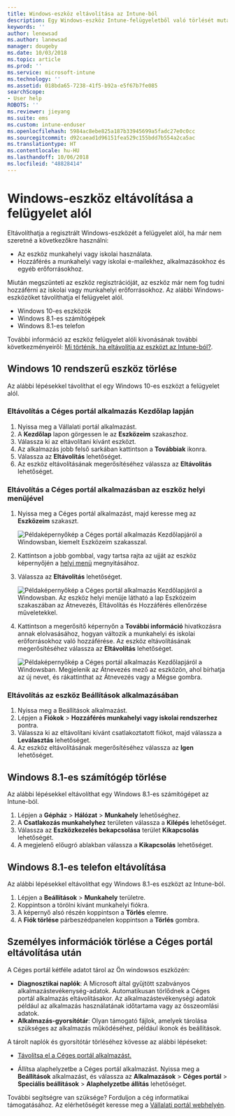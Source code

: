 ```yaml
---
title: Windows-eszköz eltávolítása az Intune-ból
description: Egy Windows-eszköz Intune-felügyeletből való törlését mutatja be
keywords: ''
author: lenewsad
ms.author: lanewsad
manager: dougeby
ms.date: 10/03/2018
ms.topic: article
ms.prod: ''
ms.service: microsoft-intune
ms.technology: ''
ms.assetid: 018bda65-7238-41f5-b92a-e5f67b7fe085
searchScope:
- User help
ROBOTS: ''
ms.reviewer: jieyang
ms.suite: ems
ms.custom: intune-enduser
ms.openlocfilehash: 5984ac8ebe825a187b33945699a5fadc27e0c0cc
ms.sourcegitcommit: d92caead1d96151fea529c155bdd7b554a2ca5ac
ms.translationtype: HT
ms.contentlocale: hu-HU
ms.lasthandoff: 10/06/2018
ms.locfileid: "48828414"
---
```

# <a name="remove-your-windows-device-from-management"></a>Windows-eszköz eltávolítása a felügyelet alól

Eltávolíthatja a regisztrált Windows-eszközét a felügyelet alól, ha már nem szeretné a következőkre használni:  
* Az eszköz munkahelyi vagy iskolai használata. 
* Hozzáférés a munkahelyi vagy iskolai e-mailekhez, alkalmazásokhoz és egyéb erőforrásokhoz.

Miután megszünteti az eszköz regisztrációját, az eszköz már nem fog tudni hozzáférni az iskolai vagy munkahelyi erőforrásokhoz. Az alábbi Windows-eszközöket távolíthatja el felügyelet alól.  
* Windows 10-es eszközök 
* Windows 8.1-es számítógépek
* Windows 8.1-es telefon
 
További információ az eszköz felügyelet alóli kivonásának további következményeiről: [Mi történik, ha eltávolítja az eszközt az Intune-ból?](what-happens-if-you-unenroll-your-device-from-intune-windows.md).  

## <a name="remove-your-windows-10-device"></a>Windows 10 rendszerű eszköz törlése
Az alábbi lépésekkel távolíthat el egy Windows 10-es eszközt a felügyelet alól.

### <a name="remove-in-company-portal-app-home-page"></a>Eltávolítás a Céges portál alkalmazás **Kezdőlap** lapján  

1. Nyissa meg a Vállalati portál alkalmazást.
2. A **Kezdőlap** lapon görgessen le az **Eszközeim** szakaszhoz.
3. Válassza ki az eltávolítani kívánt eszközt.
3. Az alkalmazás jobb felső sarkában kattintson a **Továbbiak** ikonra.
4. Válassza az **Eltávolítás** lehetőséget. 
5. Az eszköz eltávolításának megerősítéséhez válassza az **Eltávolítás** lehetőséget.  

### <a name="remove-in-company-portal-app-device-context-menu"></a>Eltávolítás a Céges portál alkalmazásban az eszköz helyi menüjével  

1. Nyissa meg a Céges portál alkalmazást, majd keresse meg az **Eszközeim** szakaszt.

    ![Példaképernyőkép a Céges portál alkalmazás Kezdőlapjáról a Windowsban, kiemelt Eszközeim szakasszal.](./media/1809_CheckAccess_Context_Select_Device.png)

2. Kattintson a jobb gombbal, vagy tartsa rajta az ujját az eszköz képernyőjén a [helyi menü](https://docs.microsoft.com//windows/uwp/design/controls-and-patterns/menus) megnyitásához.  

3. Válassza az **Eltávolítás** lehetőséget.  

    ![Példaképernyőkép a Céges portál alkalmazás Kezdőlapjáról a Windowsban. Az eszköz helyi menüje látható a lap **Eszközeim** szakaszában az Átnevezés, Eltávolítás és Hozzáférés ellenőrzése műveletekkel.](./media/1809_DeviceContextMenu_Windows_CP.png)  

5. Kattintson a megerősítő képernyőn a **További információ** hivatkozásra annak elolvasásához, hogyan változik a munkahelyi és iskolai erőforrásokhoz való hozzáférése. Az eszköz eltávolításának megerősítéséhez válassza az **Eltávolítás** lehetőséget.   

     ![Példaképernyőkép a Céges portál alkalmazás Kezdőlapjáról a Windowsban. Megjelenik az Átnevezés mező az eszközön, ahol bírhatja az új nevet, és rákattinthat az Átnevezés vagy a Mégse gombra.](./media/1808_RemoveDevice_Popup.png)  


### <a name="remove-in-device-settings-app"></a>Eltávolítás az eszköz Beállítások alkalmazásában
1. Nyissa meg a Beállítások alkalmazást. 
2. Lépjen a **Fiókok** > **Hozzáférés munkahelyi vagy iskolai rendszerhez** pontra.
3. Válassza ki az eltávolítani kívánt csatlakoztatott fiókot, majd válassza a **Leválasztás** lehetőséget.
4. Az eszköz eltávolításának megerősítéséhez válassza az **Igen** lehetőséget.

## <a name="remove-your-windows-81-computer"></a>Windows 8.1-es számítógép törlése
Az alábbi lépésekkel eltávolíthat egy Windows 8.1-es számítógépet az Intune-ból.

1.  Lépjen a **Gépház** > **Hálózat** > **Munkahely** lehetőséghez.
2.  A **Csatlakozás munkahelyhez** területen válassza a **Kilépés** lehetőséget.
3.  Válassza az **Eszközkezelés bekapcsolása** terület **Kikapcsolás** lehetőségét.
4.  A megjelenő előugró ablakban válassza a **Kikapcsolás** lehetőséget.

## <a name="remove-your-windows-81-phone"></a>Windows 8.1-es telefon eltávolítása
Az alábbi lépésekkel eltávolíthat egy Windows 8.1-es eszközt az Intune-ból.

1.  Lépjen a **Beállítások** > **Munkahely** területre.
2.  Koppintson a törölni kívánt munkahelyi fiókra.
3.  A képernyő alsó részén koppintson a **Törlés** elemre.
4.  A **Fiók törlése** párbeszédpanelen koppintson a **Törlés** gombra.  
## <a name="removing-your-personal-information-after-removing-the-company-portal"></a>Személyes információk törlése a Céges portál eltávolítása után  

A Céges portál kétféle adatot tárol az Ön windowsos eszközén:

-   **Diagnosztikai naplók**: A Microsoft által gyűjtött szabványos alkalmazástevékenység-adatok. Automatikusan törlődnek a Céges portál alkalmazás eltávolításakor. Az alkalmazástevékenységi adatok például az alkalmazás használatának időtartama vagy az összeomlási adatok.
-   **Alkalmazás-gyorsítótár**: Olyan támogató fájlok, amelyek tárolása szükséges az alkalmazás működéséhez, például ikonok és beállítások.

A tárolt naplók és gyorsítótár törléséhez kövesse az alábbi lépéseket:

* [Távolítsa el a Céges portál alkalmazást.](https://support.microsoft.com/help/4028003/windows-10-uninstall-apps-and-programs) 

* Állítsa alaphelyzetbe a Céges portál alkalmazást. Nyissa meg a **Beállítások** alkalmazást, és válassza az **Alkalmazások** > **Céges portál** > **Speciális beállítások** > **Alaphelyzetbe állítás** lehetőséget. 

További segítségre van szüksége? Forduljon a cég informatikai támogatásához. Az elérhetőségét keresse meg a [Vállalati portál webhelyén](https://go.microsoft.com/fwlink/?linkid=2010980).
